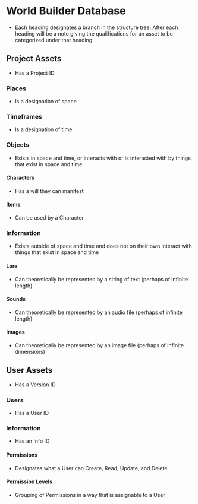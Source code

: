 # World Builder Database

- Each heading designates a branch in the structure tree. After each heading will be a note giving the qualifications for an asset to be categorized under that heading

## Project Assets

- Has a Project ID

### Places

- Is a designation of space

### Timeframes

- Is a designation of time

### Objects

- Exists in space and time, or interacts with or is interacted with by things that exist in space and time

#### Characters

- Has a will they can manifest

#### Items

- Can be used by a Character

### Information

- Exists outside of space and time and does not on their own interact with things that exist in space and time

#### Lore

- Can theoretically be represented by a string of text (perhaps of infinite length)

#### Sounds

- Can theoretically be represented by an audio file (perhaps of infinite length)

#### Images

- Can theoretically be represented by an image file (perhaps of infinite dimensions)

## User Assets

- Has a Version ID

### Users

- Has a User ID

### Information

- Has an Info ID

#### Permissions

- Designates what a User can Create, Read, Update, and Delete

#### Permission Levels

- Grouping of Permissions in a way that is assignable to a User